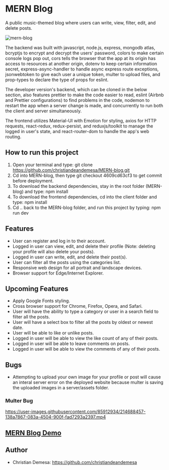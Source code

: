# MERN Blog
A public music-themed blog where users can write, view, filter, edit, and delete posts. 

![mern-blog](https://user-images.githubusercontent.com/85912934/214684972-22495c29-a9b3-4698-812e-a59803322cce.png)

The backend was built with javascript, node.js, express, mongodb atlas,   
bcryptjs to encrypt and decrypt the users' password, colors to make certain console logs pop out, 
cors tells the browser that the app at its origin has access to resources at another origin, 
dotenv to keep certain information secret, express-async-handler to handle async express route exceptions, 
jsonwebtoken to give each user a unique token, multer to upload files, and prop-types to declare the type of props for eslint.

The developer version's backend, which can be cloned in the below section, also features prettier to make the code easier to read, eslint (Airbnb and 
Prettier configurations) to find problems in the code, nodemon to restart the app when a server change is made, and concurrently to run both the client and server simultaneously.

The frontend utilizes Material-UI with Emotion for styling, axios for HTTP requests, react-redux, redux-persist, and reduxjs/toolkit to manage the logged in user's state, and react-router-dom to handle the app's web routing.

## How to run this project
1. Open your terminal and type: git clone https://github.com/christiandeandemesa/MERN-blog.git
2. Cd into MERN-blog, then type git checkout 4609cd63cf3 to get commit before deployment.
2. To download the backend dependencies, stay in the root folder (MERN-blog) and type: npm install
3. To download the frontend dependencies, cd into the client folder and type: npm install
4. Cd .. back to the MERN-blog folder, and run this project by typing: npm run dev

## Features
- User can register and log in to their account.
- Logged in user can view, edit, and delete their profile (Note: deleting your profile will also delete your posts).
- Logged in user can write, edit, and delete their post(s).
- User can filter all the posts using the categories list.
- Responsive web design for all portrait and landscape devices.
- Browser support for Edge/Internet Explorer.

## Upcoming Features
- Apply Google Fonts styling.
- Cross browser support for Chrome, Firefox, Opera, and Safari.
- User will have the ability to type a category or user in a search field to filter all the posts.
- User will have a select box to filter all the posts by oldest or newest date.
- User will be able to like or unlike posts.
- Logged in user will be able to view the like count of any of their posts.
- Logged in user will be able to leave comments on posts.
- Logged in user will be able to view the comments of any of their posts.

## Bugs
- Attempting to upload your own image for your profile or post will cause an interal server error on the deployed website because multer is saving the uploaded images in a server/assets folder.

### Multer Bug
https://user-images.githubusercontent.com/85912934/214688457-138a7867-083a-4504-900f-fad7293a2397.mp4

## [MERN Blog Demo](https://mern-chat-frontend.onrender.com/)

## Author
- Christian Demesa: https://github.com/christiandeandemesa

